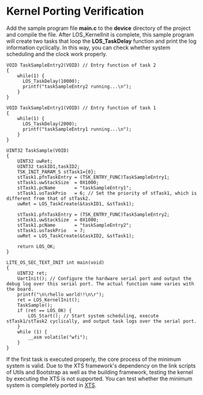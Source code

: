# Kernel Porting Verification<a name="EN-US_TOPIC_0000001062953117"></a>

Add the sample program file  **main.c**  to the  **device**  directory of the project and compile the file. After LOS\_KernelInit is complete, this sample program will create two tasks that loop the  **LOS\_TaskDelay**  function and print the log information cyclically. In this way, you can check whether system scheduling and the clock work properly.

```
VOID TaskSampleEntry2(VOID) // Entry function of task 2
{
    while(1) {
      LOS_TaskDelay(10000);
      printf("taskSampleEntry2 running...\n");
    }
}

VOID TaskSampleEntry1(VOID) // Entry function of task 1
{
    while(1) {
      LOS_TaskDelay(2000);
      printf("taskSampleEntry1 running...\n");
    }
}

UINT32 TaskSample(VOID)
{
    UINT32 uwRet;
    UINT32 taskID1,taskID2;
    TSK_INIT_PARAM_S stTask1={0};
    stTask1.pfnTaskEntry = (TSK_ENTRY_FUNC)TaskSampleEntry1;
    stTask1.uwStackSize  = 0X1000;
    stTask1.pcName       = "taskSampleEntry1";
    stTask1.usTaskPrio   = 6; // Set the priority of stTask1, which is different from that of stTask2.
    uwRet = LOS_TaskCreate(&taskID1, &stTask1);

    stTask1.pfnTaskEntry = (TSK_ENTRY_FUNC)TaskSampleEntry2;
    stTask1.uwStackSize  = 0X1000;
    stTask1.pcName       = "taskSampleEntry2";
    stTask1.usTaskPrio   = 7;
    uwRet = LOS_TaskCreate(&taskID2, &stTask1);

    return LOS_OK;
}

LITE_OS_SEC_TEXT_INIT int main(void)
{
    UINT32 ret;
    UartInit(); // Configure the hardware serial port and output the debug log over this serial port. The actual function name varies with the board.
    printf("\n\rhello world!!\n\r");
    ret = LOS_KernelInit(); 
    TaskSample();
    if (ret == LOS_OK) {
        LOS_Start(); // Start system scheduling, execute stTask1/stTask2 cyclically, and output task logs over the serial port.
    }
    while (1) {
        __asm volatile("wfi");
    }
}
```

If the first task is executed properly, the core process of the minimum system is valid. Due to the XTS framework's dependency on the link scripts of Utils and Bootstrap as well as the building framework, testing the kernel by executing the XTS is not supported. You can test whether the minimum system is completely ported in  [XTS](xts.md).

